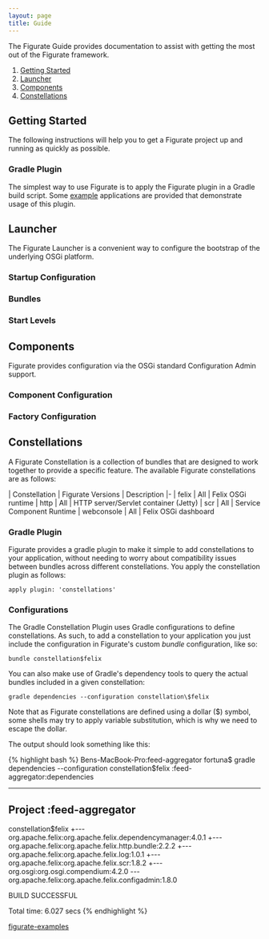 ```yaml
---
layout: page
title: Guide
---
```

The Figurate Guide provides documentation to assist with getting the most out of the Figurate framework.

1. [Getting Started](#getting-started)
2. [Launcher](#launcher)
3. [Components](#components)
4. [Constellations](#constellations)

## <a name="getting-started"></a>Getting Started

The following instructions will help you to get a Figurate project up and running as quickly as possible.

### Gradle Plugin

The simplest way to use Figurate is to apply the Figurate plugin in a Gradle build script. Some [example](figurate-examples) applications are
provided that demonstrate usage of this plugin.

## <a name="launcher"></a>Launcher

The Figurate Launcher is a convenient way to configure the bootstrap of the underlying OSGi platform.

### Startup Configuration

### Bundles

### Start Levels

## <a name="components"></a>Components

Figurate provides configuration via the OSGi standard Configuration Admin support.

### Component Configuration

### Factory Configuration

## <a name="constellations"></a>Constellations

A Figurate Constellation is a collection of bundles that are designed to work together to provide a specific feature.
The available Figurate constellations are as follows:

| Constellation   | Figurate Versions | Description
|-
| felix           | All               | Felix OSGi runtime
| http            | All               | HTTP server/Servlet container (Jetty)
| scr             | All               | Service Component Runtime
| webconsole      | All               | Felix OSGi dashboard


### Gradle Plugin

Figurate provides a gradle plugin to make it simple to add constellations to your application, without needing to
worry about compatibility issues between bundles across different constellations. You apply the constellation plugin as
follows:

`apply plugin: 'constellations'`


### Configurations

The Gradle Constellation Plugin uses Gradle configurations to define constellations. As such, to add a constellation
to your application you just include the configuration in Figurate's custom *bundle* configuration, like so:

`bundle constellation$felix`

You can also make use of Gradle's dependency tools to query the actual bundles included in a given constellation:

`gradle dependencies --configuration constellation\$felix`

Note that as Figurate constellations are defined using a dollar ($) symbol, some shells may try to apply variable
substitution, which is why we need to escape the dollar.

The output should look something like this:

{% highlight bash %}
Bens-MacBook-Pro:feed-aggregator fortuna$ gradle dependencies --configuration constellation\$felix
:feed-aggregator:dependencies

------------------------------------------------------------
Project :feed-aggregator
------------------------------------------------------------

constellation$felix
+--- org.apache.felix:org.apache.felix.dependencymanager:4.0.1
+--- org.apache.felix:org.apache.felix.http.bundle:2.2.2
+--- org.apache.felix:org.apache.felix.log:1.0.1
+--- org.apache.felix:org.apache.felix.scr:1.8.2
+--- org.osgi:org.osgi.compendium:4.2.0
\--- org.apache.felix:org.apache.felix.configadmin:1.8.0

BUILD SUCCESSFUL

Total time: 6.027 secs
{% endhighlight %}

[figurate-examples](https://github.com/figurate/figurate-examples)


